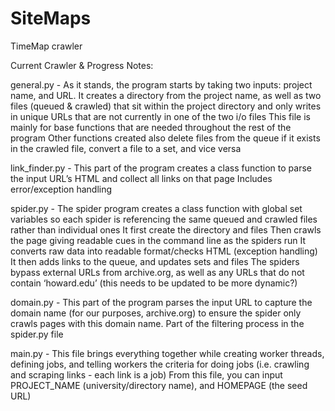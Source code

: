 # SiteMaps
TimeMap crawler

Current Crawler & Progress Notes:

general.py -
As it stands, the program starts by taking two inputs: project name, and URL. 
It creates a directory from the project name, as well as two files (queued & crawled) that sit within the project directory and only writes in unique URLs that are not currently in one of the two i/o files
This file is mainly for base functions that are needed throughout the rest of the program
Other functions created also delete files from the queue if it exists in the crawled file, convert a file to a set, and vice versa

link_finder.py -
This part of the program creates a class function to parse the input URL’s HTML and collect all links on that page
Includes error/exception handling

spider.py -
The spider program creates a class function with global set variables so each spider is referencing the same queued and crawled files rather than individual ones 
It first create the directory and files
Then crawls the page giving readable cues in the command line as the spiders run
It converts raw data into readable format/checks HTML (exception handling)
It then adds links to the queue, and updates sets and files
The spiders bypass external URLs from archive.org, as well as any URLs that do not contain ‘howard.edu’ (this needs to be updated to be more dynamic?)

domain.py -
This part of the program parses the input URL to capture the domain name (for our purposes, archive.org) to ensure the spider only crawls pages with this domain name. Part of the filtering process in the spider.py file

main.py - 
This file brings everything together while creating worker threads, defining jobs, and telling workers the criteria for doing jobs (i.e. crawling and scraping links - each link is a job)
From this file, you can input PROJECT_NAME (university/directory name), and HOMEPAGE (the seed URL)

